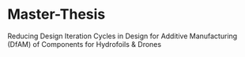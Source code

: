 # Master-Thesis
Reducing Design Iteration Cycles in Design for Additive Manufacturing  (DfAM) of Components for Hydrofoils & Drones
